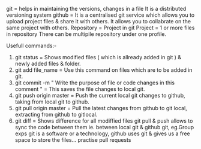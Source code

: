 git = helps in maintaining the versions, changes in a file
It is a distributed versioning system
github = It is a centralised git service which allows you to upload project files & share it with others.
It allows you to collabrate on the same project with others.
Repository = Project in git
Project = 1 or more files in repository
There can be multipile repository under one profile.

Usefull commands:-
1. git status = Shows modified files ( which is allready added in git ) & newly added files & folder.
2. git add file_name = Use this command on files which are to be added in git.
3. git commit -m " Write the purpose of file or code changes in this comment " = This saves the file changes to local git.
4. git push origin master = Push the current local git changes to github, taking from local git to github.
5. git pull origin master = Pull the latest changes from github to git local, extracting from github to gitlocal.
6. git diff = Shows difference for all modiffied files
git pull & push allows to sync the code between them ie. between local git & github git, eg.Group exps 
git is a software or a technology, github uses git & gives us a free space to store the files...
practise pull requests